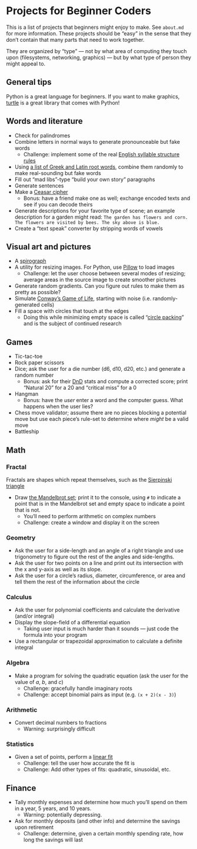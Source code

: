 # Projects for Beginner Coders

This is a list of projects that beginners might enjoy to make. See `about.md`
for more information. These projects should be “easy” in the sense that they
don’t contain that many parts that need to work together.

They are organized by “type” — not by what area of computing they touch upon
(filesystems, networking, graphics) — but by what type of person they might
appeal to.

## General tips

Python is a great language for beginners. If you want to make graphics,
[turtle] is a great library that comes with Python!

## Words and literature

* Check for palindromes
* Combine letters in normal ways to generate pronounceable but fake words
  * Challenge: implement some of the real [English syllable structure rules][syl]
* Using [a list of Greek and Latin root words][roots], combine them randomly to
  make real-sounding but fake words
* Fill out “mad libs”-type “build your own story” paragraphs
* Generate sentences
* Make a [Ceasar cipher][ceasar]
  * Bonus: have a friend make one as well; exchange encoded texts and see if you
    can decode theirs
* Generate descriptions for your favorite type of scene; an example description
  for a garden might read: `The garden has flowers and corn. The flowers are
  visited by bees. The sky above is blue.`
* Create a “text speak” converter by stripping words of vowels

## Visual art and pictures

* A [spirograph]
* A utility for resizing images. For Python, use [Pillow] to load images
  * Challenge: let the user choose between several modes of resizing; average
    areas in the source image to create smoother pictures
* Generate random gradients. Can you figure out rules to make them as pretty as
  possible?
* Simulate [Conway’s Game of Life][conway], starting with noise (i.e.
  randomly-generated cells)
* Fill a space with circles that touch at the edges
  * Doing this while minimizing empty space is called “[circle packing][circlepacking]”
    and is the subject of continued research

## Games

* Tic-tac-toe
* Rock paper scissors
* Dice; ask the user for a die number (d6, d10, d20, etc.) and generate a random
  number
  * Bonus: ask for their [DnD] stats and compute a corrected score; print
    “Natural 20” for a 20 and “critical miss” for a 0
* Hangman
  * Bonus: have the *user* enter a word and the computer guess. What happens
    when the user lies?
* Chess move validator; assume there are no pieces blocking a potential move but
  use each piece’s rule-set to determine where *might* be a valid move
* Battleship

## Math

### Fractal

Fractals are shapes which repeat themselves, such as the [Sierpinski
triangle][sierpinski]

* Draw [the Mandelbrot set][mandelbrot]; print it to the console, using `#` to
  indicate a point that is in the Mandelbrot set and empty space to indicate a
  point that is not.
  * You’ll need to perform arithmetic on complex numbers
  * Challenge: create a window and display it on the screen

### Geometry

* Ask the user for a side-length and an angle of a right triangle and use
  trigonometry to figure out the rest of the angles and side-lengths.
* Ask the user for two points on a line and print out its intersection with the
  x and y-axis as well as its slope.
* Ask the user for a circle’s radius, diameter, circumference, or area and tell
  them the rest of the information about the circle

### Calculus

* Ask the user for polynomial coefficients and calculate the derivative (and/or
  integral)
* Display the slope-field of a differential equation
  * Taking user input is much harder than it sounds — just code the formula into
    your program
* Use a rectangular or trapezoidal approximation to calculate a definite integral

### Algebra

* Make a program for solving the quadratic equation (ask the user for the value
  of *a*, *b*, and *c*)
  * Challenge: gracefully handle imaginary roots
  * Challenge: accept binomial pairs as input (e.g. `(x + 2)(x - 3)`)

### Arithmetic

* Convert decimal numbers to fractions
  * Warning: surprisingly difficult

### Statistics

* Given a set of points, perform a [linear fit][linearfit]
  * Challenge: tell the user how accurate the fit is
  * Challenge: Add other types of fits: quadratic, sinusoidal, etc.

## Finance

* Tally monthly expenses and determine how much you’ll spend on them in a year,
  5 years, and 10 years.
  * Warning: potentially depressing.
* Ask for monthly deposits (and other info) and determine the savings upon
  retirement
  * Challenge: determine, given a certain monthly spending rate, how long the
    savings will last

[karan]: https://github.com/karan/Projects
[turtle]: https://docs.python.org/3/library/turtle.html
[mandelbrot]: https://en.wikipedia.org/wiki/Mandelbrot_set
[spirograph]: https://en.wikipedia.org/wiki/Spirograph
[syl]: http://clas.mq.edu.au/speech/phonetics/phonology/syllable/syll_structure.html
[roots]: https://en.wikipedia.org/wiki/List_of_Greek_and_Latin_roots_in_English
[ceasar]: https://en.wikipedia.org/wiki/Caesar_cipher
[DnD]: https://en.wikipedia.org/wiki/Dungeons_%26_Dragons
[sierpinski]: https://en.wikipedia.org/wiki/Sierpinski_triangle
[Pillow]: https://pillow.readthedocs.io/en/latest/
[linearfit]: https://en.wikipedia.org/wiki/Linear_regression
[conway]: https://en.wikipedia.org/wiki/Conway%27s_Game_of_Life
[circlepacking]: https://en.wikipedia.org/wiki/Circle_packing
